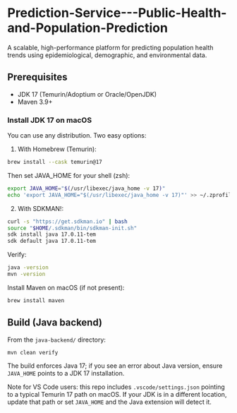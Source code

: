 # Prediction-Service---Public-Health-and-Population-Prediction
A scalable, high-performance platform for predicting population health trends using epidemiological, demographic, and environmental data.

## Prerequisites

- JDK 17 (Temurin/Adoptium or Oracle/OpenJDK)
- Maven 3.9+

### Install JDK 17 on macOS

You can use any distribution. Two easy options:

1) With Homebrew (Temurin):

```bash
brew install --cask temurin@17
```

Then set JAVA_HOME for your shell (zsh):

```bash
export JAVA_HOME="$(/usr/libexec/java_home -v 17)"
echo 'export JAVA_HOME="$(/usr/libexec/java_home -v 17)"' >> ~/.zprofile
```

2) With SDKMAN!:

```bash
curl -s "https://get.sdkman.io" | bash
source "$HOME/.sdkman/bin/sdkman-init.sh"
sdk install java 17.0.11-tem
sdk default java 17.0.11-tem
```

Verify:

```bash
java -version
mvn -version
```

Install Maven on macOS (if not present):

```bash
brew install maven
```

## Build (Java backend)

From the `java-backend/` directory:

```bash
mvn clean verify
```

The build enforces Java 17; if you see an error about Java version, ensure `JAVA_HOME` points to a JDK 17 installation.

Note for VS Code users: this repo includes `.vscode/settings.json` pointing to a typical Temurin 17 path on macOS. If your JDK is in a different location, update that path or set `JAVA_HOME` and the Java extension will detect it.
